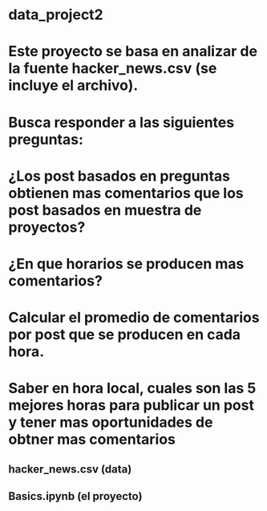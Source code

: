 # data_project2

# Este proyecto se basa en analizar de la fuente hacker_news.csv (se incluye el archivo). 
# Busca responder a las siguientes preguntas: 
# ¿Los post basados en preguntas obtienen mas comentarios que los post basados en muestra de proyectos? 
# ¿En que horarios se producen mas comentarios? 
# Calcular el promedio de comentarios por post que se producen en cada hora. 
# Saber en hora local, cuales son las 5 mejores horas para publicar un post y tener mas oportunidades de obtner mas comentarios

## hacker_news.csv (data)
## Basics.ipynb (el proyecto)
